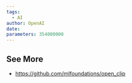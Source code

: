 ```yaml
---
tags:
  - AI
author: OpenAI
date: 
parameters: 354000000
---
```


## See More
- https://github.com/mlfoundations/open_clip